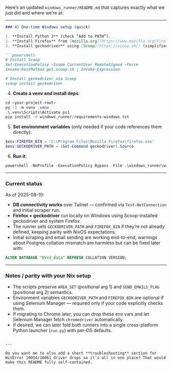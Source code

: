 Here’s an updated `windows_runner/README.md` that captures exactly what we just did and where we’re at:

---

````markdown
### 4) One-time Windows setup (quick)

1. **Install Python 3** (check “Add to PATH”).
2. **Install Firefox** from [mozilla.org](https://www.mozilla.org/firefox/new/).
3. **Install geckodriver** using [Scoop](https://scoop.sh/) (simplifies PATH handling):

```powershell
# Install Scoop
Set-ExecutionPolicy -Scope CurrentUser RemoteSigned -Force
Invoke-RestMethod get.scoop.sh | Invoke-Expression

# Install geckodriver via Scoop
scoop install geckodriver
````

4. **Create a venv and install deps**:

```powershell
cd <your-project-root>
py -3 -m venv .venv
.\.venv\Scripts\Activate.ps1
pip install -r windows_runner/requirements-windows.txt
```

5. **Set environment variables** (only needed if your code references them directly):

```powershell
$env:FIREFOX_BIN = 'C:\Program Files\Mozilla Firefox\firefox.exe'
$env:GECKODRIVER_PATH = (Get-Command geckodriver).Source
```

6. **Run it**:

```powershell
powershell -NoProfile -ExecutionPolicy Bypass -File .\windows_runner\windows_run_main.ps1 atlanta --send_emails
```

---

### Current status

As of 2025-08-10:

* **DB connectivity works** over Tailnet — confirmed via `Test-NetConnection` and initial scraper run.
* **Firefox + geckodriver** run locally on Windows using Scoop-installed geckodriver and system Firefox.
* The runner sets `GECKODRIVER_PATH` and `FIREFOX_BIN` if they’re not already defined, keeping parity with NixOS expectations.
* Initial scraping and email sending are working end-to-end; warnings about Postgres collation mismatch are harmless but can be fixed later with:

```sql
ALTER DATABASE "DVc4_data" REFRESH COLLATION VERSION;
```

---

### Notes / parity with your Nix setup

* The scripts preserve `AREA_SET` (positional arg 1) and `SEND_EMAILS_FLAG` (positional arg 2) semantics.
* Environment variables `GECKODRIVER_PATH` and `FIREFOX_BIN` are optional if using Selenium Manager — required only if your code explicitly checks them.
* If migrating to Chrome later, you can drop these env vars and let Selenium Manager fetch `chromedriver` automatically.
* If desired, we can later fold both runners into a single cross-platform Python launcher (`run.py`) with per-OS defaults.

```

---

Do you want me to also add a short **troubleshooting** section for WinError 10054/10061 driver drops so it’s all in one place? That would make this README fully self-contained.
```
